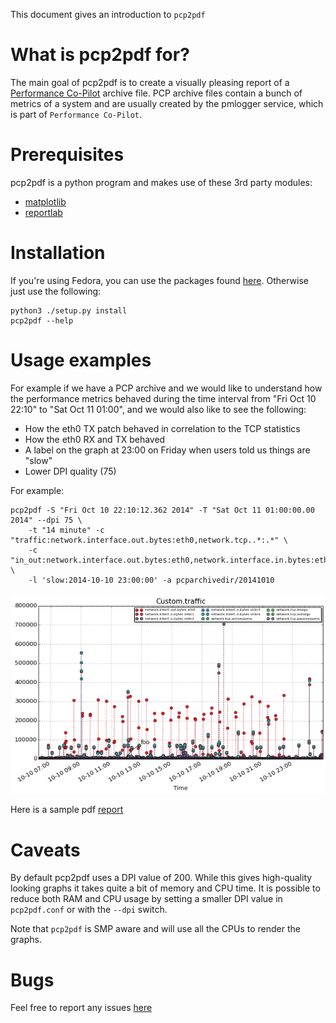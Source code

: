 This document gives an introduction to `pcp2pdf`

What is pcp2pdf for?
====================

The main goal of pcp2pdf is to create a visually pleasing report of a
[Performance Co-Pilot](http://pcp.io) archive file. PCP archive files
contain a bunch of metrics of a system and are usually created by the
pmlogger service, which is part of `Performance Co-Pilot`.

Prerequisites
=============

pcp2pdf is a python program and makes use of these 3rd party modules:

-   [matplotlib](http://matplotlib.org/users/installing.html)
-   [reportlab](http://www.reportlab.com/opensource/)

Installation
============

If you're using Fedora, you can use the packages found [here](http://acksyn.org/files/rpms/pcp2pdf/).
Otherwise just use the following:

    python3 ./setup.py install
    pcp2pdf --help

Usage examples
==============

For example if we have a PCP archive and we would like to understand how
the performance metrics behaved during the time interval from "Fri Oct
10 22:10" to "Sat Oct 11 01:00", and we would also like to see the
following:

-   How the eth0 TX patch behaved in correlation to the TCP statistics
-   How the eth0 RX and TX behaved
-   A label on the graph at 23:00 on Friday when users told us things
    are "slow"
-   Lower DPI quality (75)

For example:

    pcp2pdf -S "Fri Oct 10 22:10:12.362 2014" -T "Sat Oct 11 01:00:00.00 2014" --dpi 75 \
        -t "14 minute" -c "traffic:network.interface.out.bytes:eth0,network.tcp..*:.*" \
        -c "in_out:network.interface.out.bytes:eth0,network.interface.in.bytes:eth0" \
        -l 'slow:2014-10-10 23:00:00' -a pcparchivedir/20141010

![image](docs/pcp2pdf-screenshot-1.png)

Here is a sample pdf [report](http://acksyn.org/software/pcp2pdf/output.pdf)

Caveats
=======

By default pcp2pdf uses a DPI value of 200. While this gives
high-quality looking graphs it takes quite a bit of memory and CPU time.
It is possible to reduce both RAM and CPU usage by setting a smaller DPI
value in `pcp2pdf.conf` or with the `--dpi` switch.

Note that `pcp2pdf` is SMP aware and will use all the CPUs to render
the graphs.

Bugs
====

Feel free to report any issues
[here](https://github.com/performancecopilot/pcp2pdf/issues)
